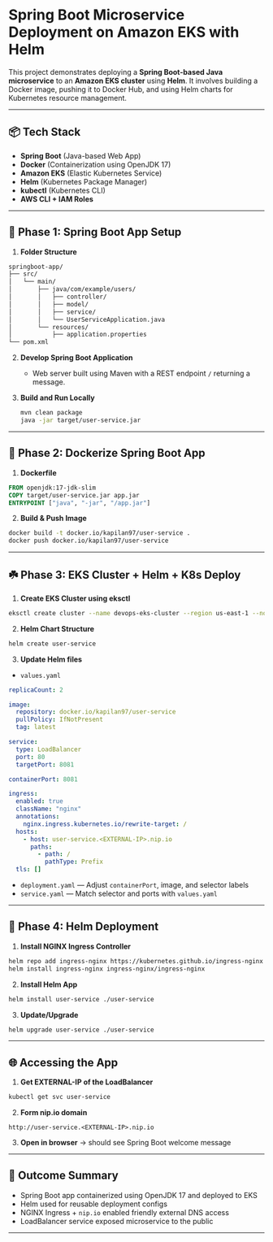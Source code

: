 # Spring Boot Microservice Deployment on Amazon EKS with Helm

This project demonstrates deploying a **Spring Boot-based Java microservice** to an **Amazon EKS cluster** using **Helm**. It involves building a Docker image, pushing it to Docker Hub, and using Helm charts for Kubernetes resource management.

---

## 📦 Tech Stack

* **Spring Boot** (Java-based Web App)
* **Docker** (Containerization using OpenJDK 17)
* **Amazon EKS** (Elastic Kubernetes Service)
* **Helm** (Kubernetes Package Manager)
* **kubectl** (Kubernetes CLI)
* **AWS CLI + IAM Roles**

---

## 🔧 Phase 1: Spring Boot App Setup

1. **Folder Structure**

```bash
springboot-app/
├── src/
│   └── main/
│       ├── java/com/example/users/
│       │   ├── controller/
│       │   ├── model/
│       │   ├── service/
│       │   └── UserServiceApplication.java
│       └── resources/
│           ├── application.properties
└── pom.xml
```

2. **Develop Spring Boot Application**

   * Web server built using Maven with a REST endpoint `/` returning a message.

3. **Build and Run Locally**

   ```bash
   mvn clean package
   java -jar target/user-service.jar
   ```

---

## 🐳 Phase 2: Dockerize Spring Boot App

1. **Dockerfile**

```dockerfile
FROM openjdk:17-jdk-slim
COPY target/user-service.jar app.jar
ENTRYPOINT ["java", "-jar", "/app.jar"]
```

2. **Build & Push Image**

```bash
docker build -t docker.io/kapilan97/user-service .
docker push docker.io/kapilan97/user-service
```

---

## ☘️ Phase 3: EKS Cluster + Helm + K8s Deploy

1. **Create EKS Cluster using eksctl**

```bash
eksctl create cluster --name devops-eks-cluster --region us-east-1 --nodes 2
```

2. **Helm Chart Structure**

```bash
helm create user-service
```

3. **Update Helm files**

* `values.yaml`

```yaml
replicaCount: 2

image:
  repository: docker.io/kapilan97/user-service
  pullPolicy: IfNotPresent
  tag: latest

service:
  type: LoadBalancer
  port: 80
  targetPort: 8081

containerPort: 8081

ingress:
  enabled: true
  className: "nginx"
  annotations:
    nginx.ingress.kubernetes.io/rewrite-target: /
  hosts:
    - host: user-service.<EXTERNAL-IP>.nip.io
      paths:
        - path: /
          pathType: Prefix
  tls: []
```

* `deployment.yaml` — Adjust `containerPort`, image, and selector labels
* `service.yaml` — Match selector and ports with `values.yaml`

---

## 🚀 Phase 4: Helm Deployment

1. **Install NGINX Ingress Controller**

```bash
helm repo add ingress-nginx https://kubernetes.github.io/ingress-nginx
helm install ingress-nginx ingress-nginx/ingress-nginx
```

2. **Install Helm App**

```bash
helm install user-service ./user-service
```

3. **Update/Upgrade**

```bash
helm upgrade user-service ./user-service
```

---

## 🌐 Accessing the App

1. **Get EXTERNAL-IP of the LoadBalancer**

```bash
kubectl get svc user-service
```

2. **Form nip.io domain**

```text
http://user-service.<EXTERNAL-IP>.nip.io
```

3. **Open in browser** → should see Spring Boot welcome message

---

## 📄 Outcome Summary

* Spring Boot app containerized using OpenJDK 17 and deployed to EKS
* Helm used for reusable deployment configs
* NGINX Ingress + `nip.io` enabled friendly external DNS access
* LoadBalancer service exposed microservice to the public

---


